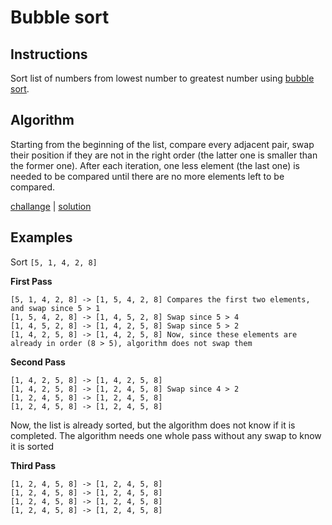 # Bubble sort

## Instructions

Sort list of numbers from lowest number to greatest number using
[bubble sort](https://en.wikipedia.org/wiki/Bubble_sort).

## Algorithm

Starting from the beginning of the list, compare every adjacent pair, swap their position if they are not in
the right order (the latter one is smaller than the former one). After each iteration, one less element (the last one)
is needed to be compared until there are no more elements left to be compared.

[challange](challange.kt) | [solution](solution.kt)

## Examples

Sort `[5, 1, 4, 2, 8]`

**First Pass**
 ```
[5, 1, 4, 2, 8] -> [1, 5, 4, 2, 8] Compares the first two elements, and swap since 5 > 1
[1, 5, 4, 2, 8] -> [1, 4, 5, 2, 8] Swap since 5 > 4 
[1, 4, 5, 2, 8] -> [1, 4, 2, 5, 8] Swap since 5 > 2 
[1, 4, 2, 5, 8] -> [1, 4, 2, 5, 8] Now, since these elements are already in order (8 > 5), algorithm does not swap them
```

**Second Pass**
```
[1, 4, 2, 5, 8] -> [1, 4, 2, 5, 8] 
[1, 4, 2, 5, 8] -> [1, 2, 4, 5, 8] Swap since 4 > 2 
[1, 2, 4, 5, 8] -> [1, 2, 4, 5, 8] 
[1, 2, 4, 5, 8] -> [1, 2, 4, 5, 8]
```

Now, the list is already sorted, but the algorithm does not know if it is completed. The algorithm needs one whole pass
without any swap to know it is sorted

**Third Pass**
```
[1, 2, 4, 5, 8] -> [1, 2, 4, 5, 8] 
[1, 2, 4, 5, 8] -> [1, 2, 4, 5, 8] 
[1, 2, 4, 5, 8] -> [1, 2, 4, 5, 8] 
[1, 2, 4, 5, 8] -> [1, 2, 4, 5, 8]
```

